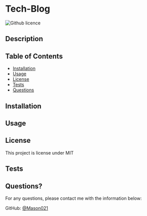 # Tech-Blog
![Github licence](http://img.shields.io/badge/license-MIT-blue.svg)

## Description 


## Table of Contents
* [Installation](#installation)
* [Usage](#usage)
* [License](#license)
* [Tests](#tests)
* [Questions](#questions)

## Installation 


## Usage 


## License 
This project is license under MIT

## Tests
 

## Questions?
  
For any questions, please contact me with the information below:
 
GitHub: [@Mason021](https://api.github.com/users/Mason021)